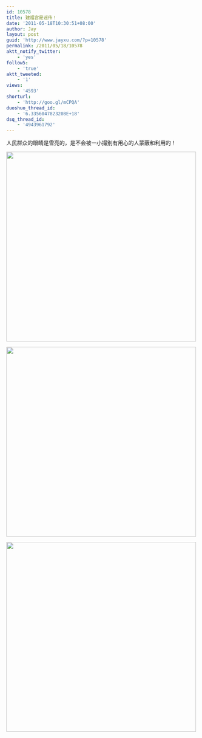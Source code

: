 ```yaml
---
id: 10578
title: 建福宫是谣传！
date: '2011-05-18T10:30:51+08:00'
author: Jay
layout: post
guid: 'http://www.jayxu.com/?p=10578'
permalink: /2011/05/18/10578
aktt_notify_twitter:
    - 'yes'
follow5:
    - 'true'
aktt_tweeted:
    - '1'
views:
    - '4593'
shorturl:
    - 'http://goo.gl/mCPQA'
duoshuo_thread_id:
    - '6.3356047823208E+18'
dsq_thread_id:
    - '4943961792'
---
```


<p>人民群众的眼睛是雪亮的，是不会被一小撮别有用心的人蒙蔽和利用的！</p>
<p><a href="http://www.jayxu.com/log/wp-content/uploads/2011/05/7f1c69cbjw1dh95gppb7dj.jpg"><img alt="" class="alignnone size-full wp-image-10579" src="http://www.jayxu.com/log/wp-content/uploads/2011/05/7f1c69cbjw1dh95gppb7dj.jpg" title="7f1c69cbjw1dh95gppb7dj" width="500" /></a></p>
<p><a href="http://www.jayxu.com/log/wp-content/uploads/2011/05/7f1c69cbjw1dh95awhfyzj.jpg"><img alt="" class="alignnone size-full wp-image-10580" src="http://www.jayxu.com/log/wp-content/uploads/2011/05/7f1c69cbjw1dh95awhfyzj.jpg" title="7f1c69cbjw1dh95awhfyzj" width="500" /></a></p>
<p><a href="http://www.jayxu.com/log/wp-content/uploads/2011/05/7f1c69cbjw1dh95g9xvgxj.jpg"><img alt="" class="alignnone size-full wp-image-10581" src="http://www.jayxu.com/log/wp-content/uploads/2011/05/7f1c69cbjw1dh95g9xvgxj.jpg" title="7f1c69cbjw1dh95g9xvgxj" width="500" /></a></p>
